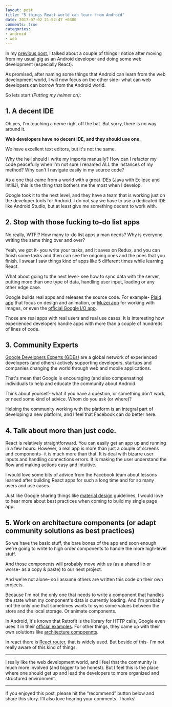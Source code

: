 ```yaml
---
layout: post
title: "5 things React world can learn from Android"
date: 2017-07-02 21:52:47 +0300
comments: true
categories:
- android
- web
---
```

In my [previous post](https://blog.shem.dev/blog/2017/03/31/5-things-i-learned-as-an-android-developer-after-doing-some-web-development/), I talked about a couple of things I notice after moving from my usual gig as an Android developer and doing some web development (especially React).

As promised, after naming some things that Android can learn from the web development world, I will now focus on the other side- what can web developers can borrow from the Android world.
<!-- more -->

So lets start *(Putting my helmet on)*:

## 1. A decent IDE
Oh yes, I'm touching a nerve right off the bat. But sorry, there is no way around it.

**Web developers have no decent IDE, and they should use one.**

We have excellent text editors, but it's not the same.

Why the hell should I write my imports manually? How can I refactor my code peacefully when I'm not sure I renamed ALL the instances of my method? Why can't I navigate easily in my source code?

As a one that came from a world with a great IDEs (Java with Eclipse and IntlliJ), this is the thing that bothers me the most when I develop.

Google took it to the next level, and they have a team that is working just on the developer tools for Android. I do not say we have to use a dedicated IDE like Android Studio, but at least give me something decent to work with.

## 2. Stop with those fucking to-do list apps
No really, WTF!? How many to-do list apps a man needs? Why is everyone writing the same thing over and over?

Yeah, we got it- you write your tasks, and it saves on Redux, and you can finish some tasks and then can see the ongoing ones and the ones that you finish. I swear I saw things kind of apps like 5 different times while learning React.

What about going to the next level- see how to sync data with the server, putting more than one type of data, handling user input, loading or any other edge case.

Google builds real apps and releases the source code. For example- [Plaid app](https://github.com/nickbutcher/plaid) that focus on design and animation, or [Muzei app](https://github.com/nickbutcher/plaid) for working with images, or even the [official Google I/O app](https://github.com/google/iosched).

Those are real apps with real users and real use cases. It is interesting how experienced developers handle apps with more than a couple of hundreds of lines of code.

## 3. Community Experts
[Google Developers Experts (GDEs)](https://developers.google.com/experts/about) are a global network of experienced developers (and others) actively supporting developers, startups and companies changing the world through web and mobile applications.

That's mean that Google is encouraging (and also compensating) individuals to help and educate the community about Android.

Think about yourself- what if you have a question, or something don't work, or need some kind of advice. Whom do you ask (or where)?

Helping the community working with the platform is an integral part of developing a new platform, and I feel that Facebook can do better here.

## 4. Talk about more than just code.
React is relatively straightforward. You can easily get an app up and running in a few hours. However, a real app is more than just a couple of screens and components- it is much more than that. It is deal with bizarre user inputs and handling connections errors. It is making the user understand the flow and making actions easy and intuitive.

I would love some bits of advice from the Facebook team about lessons learned after building React apps for such a long time and for so many users and use cases.

Just like Google sharing things like [material design](https://developer.android.com/design/index.html) guidelines, I would love to hear more about best practices when coming to build my single page app.

## 5. Work on architecture components (or adapt community solutions as best practices)
So we have the basic stuff, the bare bones of the app and soon enough we're going to write to high order components to handle the more high-level stuff.

And those components will probably move with us (as a shared lib or worse- as a copy & paste) to our next project.

And we're not alone- so I assume others are written this code on their own projects.

Because I'm not the only one that needs to write a component that handles the state when my component's data is currently loading. And I'm probably not the only one that sometimes wants to sync some values between the store and the local storage. Or animate components.

In Android, it's known that Retrofit is the library for HTTP calls, Google even uses it in their [official examples](https://developer.android.com/topic/libraries/architecture/guide.html#fetching_data). For other things, they came up with their own solutions like [architecture compoennts](https://developer.android.com/topic/libraries/architecture/index.html).

In react there is [React router](https://github.com/reacttraining/react-router), that is widely used. But beside of this- I'm not really aware of this kind of things.

---

I really like the web development world, and I feel that the community is much more involved (and bigger to be honest). But I feel this is the place where one should get up and lead the developers to more organized and structured environment.

---

If you enjoyed this post, please hit the “recommend” button below and share this story. I’ll also love hearing your comments. Thanks!
